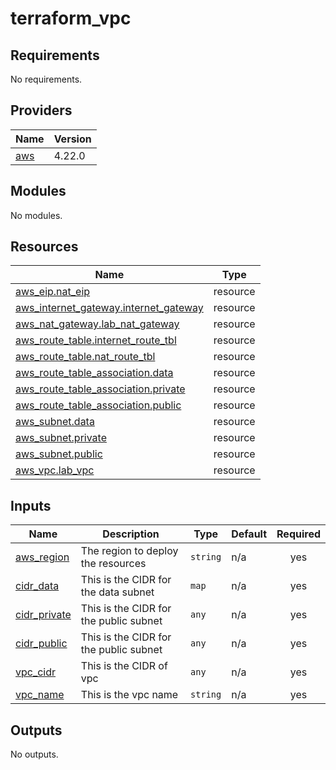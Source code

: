 # terraform_vpc
<!-- BEGIN_TF_DOCS -->
## Requirements

No requirements.

## Providers

| Name | Version |
|------|---------|
| <a name="provider_aws"></a> [aws](#provider\_aws) | 4.22.0 |

## Modules

No modules.

## Resources

| Name | Type |
|------|------|
| [aws_eip.nat_eip](https://registry.terraform.io/providers/hashicorp/aws/latest/docs/resources/eip) | resource |
| [aws_internet_gateway.internet_gateway](https://registry.terraform.io/providers/hashicorp/aws/latest/docs/resources/internet_gateway) | resource |
| [aws_nat_gateway.lab_nat_gateway](https://registry.terraform.io/providers/hashicorp/aws/latest/docs/resources/nat_gateway) | resource |
| [aws_route_table.internet_route_tbl](https://registry.terraform.io/providers/hashicorp/aws/latest/docs/resources/route_table) | resource |
| [aws_route_table.nat_route_tbl](https://registry.terraform.io/providers/hashicorp/aws/latest/docs/resources/route_table) | resource |
| [aws_route_table_association.data](https://registry.terraform.io/providers/hashicorp/aws/latest/docs/resources/route_table_association) | resource |
| [aws_route_table_association.private](https://registry.terraform.io/providers/hashicorp/aws/latest/docs/resources/route_table_association) | resource |
| [aws_route_table_association.public](https://registry.terraform.io/providers/hashicorp/aws/latest/docs/resources/route_table_association) | resource |
| [aws_subnet.data](https://registry.terraform.io/providers/hashicorp/aws/latest/docs/resources/subnet) | resource |
| [aws_subnet.private](https://registry.terraform.io/providers/hashicorp/aws/latest/docs/resources/subnet) | resource |
| [aws_subnet.public](https://registry.terraform.io/providers/hashicorp/aws/latest/docs/resources/subnet) | resource |
| [aws_vpc.lab_vpc](https://registry.terraform.io/providers/hashicorp/aws/latest/docs/resources/vpc) | resource |

## Inputs

| Name | Description | Type | Default | Required |
|------|-------------|------|---------|:--------:|
| <a name="input_aws_region"></a> [aws\_region](#input\_aws\_region) | The region to deploy the resources | `string` | n/a | yes |
| <a name="input_cidr_data"></a> [cidr\_data](#input\_cidr\_data) | This is the CIDR for the data subnet | `map` | n/a | yes |
| <a name="input_cidr_private"></a> [cidr\_private](#input\_cidr\_private) | This is the CIDR for the public subnet | `any` | n/a | yes |
| <a name="input_cidr_public"></a> [cidr\_public](#input\_cidr\_public) | This is the CIDR for the public subnet | `any` | n/a | yes |
| <a name="input_vpc_cidr"></a> [vpc\_cidr](#input\_vpc\_cidr) | This is the CIDR of vpc | `any` | n/a | yes |
| <a name="input_vpc_name"></a> [vpc\_name](#input\_vpc\_name) | This is the vpc name | `string` | n/a | yes |

## Outputs

No outputs.
<!-- END_TF_DOCS -->